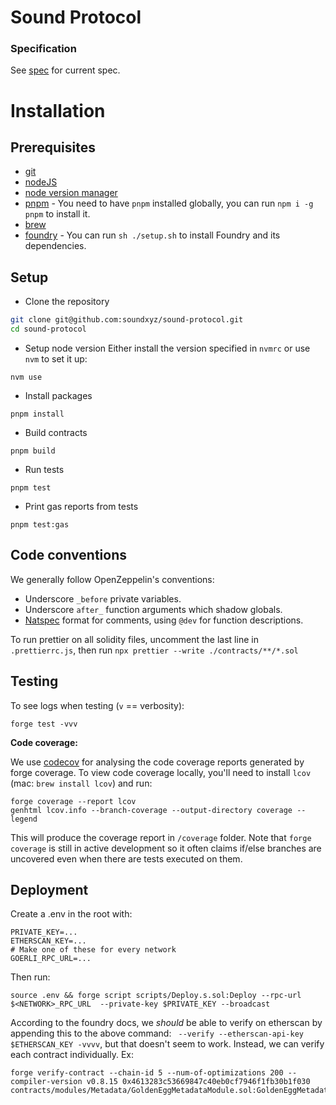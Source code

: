 # Sound Protocol

### Specification

See [spec](./spec.md) for current spec.

# Installation

## Prerequisites

- [git](https://git-scm.com/downloads)
- [nodeJS](https://nodejs.org/en/download/)
- [node version manager](https://github.com/nvm-sh/nvm)
- [pnpm](https://pnpm.io/) - You need to have `pnpm` installed globally, you can run `npm i -g pnpm` to install it.
- [brew](https://brew.sh/)
- [foundry](https://getfoundry.sh) - You can run `sh ./setup.sh` to install Foundry and its dependencies.

## Setup

- Clone the repository

```bash
git clone git@github.com:soundxyz/sound-protocol.git
cd sound-protocol
```

- Setup node version
Either install the version specified in `nvmrc` or use `nvm` to set it up:

```
nvm use
```

- Install packages
```
pnpm install
```

- Build contracts
```
pnpm build
```

- Run tests
```
pnpm test
```

- Print gas reports from tests
```
pnpm test:gas
```

## Code conventions

We generally follow OpenZeppelin's conventions:

- Underscore `_before` private variables.
- Underscore `after_` function arguments which shadow globals.
- [Natspec](https://docs.soliditylang.org/en/develop/natspec-format.html) format for comments, using `@dev` for function descriptions.

To run prettier on all solidity files, uncomment the last line in `.prettierrc.js`, then run `npx prettier --write ./contracts/**/*.sol`

## Testing

To see logs when testing (`v` == verbosity):

`forge test -vvv`

**Code coverage:**

We use [codecov](https://app.codecov.io/gh/soundxyz/sound-protocol/) for analysing the code coverage reports generated by forge coverage. To view code coverage locally, you'll need to install `lcov` (mac: `brew install lcov`) and run: 
```
forge coverage --report lcov
genhtml lcov.info --branch-coverage --output-directory coverage --legend
```

This will produce the coverage report in `/coverage` folder. Note that `forge coverage` is still in active development so it often claims if/else branches are uncovered even when there are tests executed on them. 

## Deployment

Create a .env in the root with:
```
PRIVATE_KEY=...
ETHERSCAN_KEY=...
# Make one of these for every network
GOERLI_RPC_URL=...
```

Then run:
```
source .env && forge script scripts/Deploy.s.sol:Deploy --rpc-url $<NETWORK>_RPC_URL  --private-key $PRIVATE_KEY --broadcast
```

According to the foundry docs, we _should_ be able to verify on etherscan by appending this to the above command: ` --verify --etherscan-api-key $ETHERSCAN_KEY -vvvv`, but that doesn't seem to work. Instead, we can verify each contract individually. Ex:

```
forge verify-contract --chain-id 5 --num-of-optimizations 200 --compiler-version v0.8.15 0x4613283c53669847c40eb0cf7946f1fb30b1f030 contracts/modules/Metadata/GoldenEggMetadataModule.sol:GoldenEggMetadataModule
```